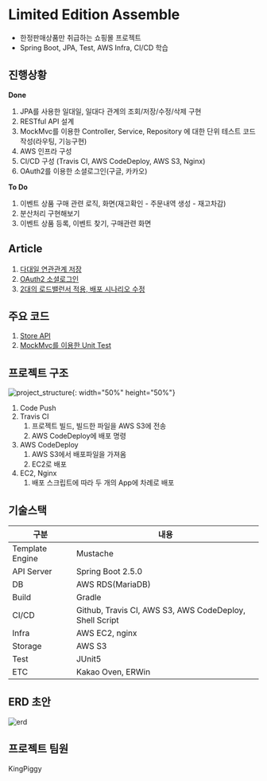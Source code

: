 # Limited Edition Assemble
 
- 한정판매상품만 취급하는 쇼핑몰 프로젝트
- Spring Boot, JPA, Test, AWS Infra, CI/CD 학습

## 진행상황
**Done**
1. JPA를 사용한 일대일, 일대다 관계의 조회/저장/수정/삭제 구현
2. RESTful API 설계
3. MockMvc를 이용한 Controller, Service, Repository 에 대한 단위 테스트 코드 작성(라우팅, 기능구현)
4. AWS 인프라 구성 
5. CI/CD 구성 (Travis CI, AWS CodeDeploy, AWS S3, Nginx)
6. OAuth2를 이용한 소셜로그인(구글, 카카오)

**To Do**
1. 이벤트 상품 구매 관련 로직, 화면(재고확인 - 주문내역 생성 - 재고차감)
2. 분산처리 구현해보기
3. 이벤트 상품 등록, 이벤트 찾기, 구매관련 화면

## Article
1. [다대일 연관관계 저장](https://kingpiggylab.tistory.com/329)  
2. [OAuth2 소셜로그인](https://kingpiggylab.tistory.com/323)
3. [2대의 로드밸런서 적용, 배포 시나리오 수정](https://kingpiggylab.tistory.com/324)

## 주요 코드
1. [Store API](https://github.com/KingPiggy/L.E.Assemble-back/blob/master/src/main/java/com/hoondragonite/leassemble/web/StoreApiController.java)
2. [MockMvc를 이용한 Unit Test](https://github.com/KingPiggy/L.E.Assemble-back/blob/master/src/test/java/com/hoondragonite/leassemble/web/StoreApiControllerTest.java)

## 프로젝트 구조
![project_structure](https://user-images.githubusercontent.com/37856794/140293864-7a3b81a2-8067-4482-9eb1-0c041eb497c3.png){: width="50%" height="50%"}

1. Code Push
2. Travis CI
   1. 프로젝트 빌드, 빌드한 파일을 AWS S3에 전송
   2. AWS CodeDeploy에 배포 명령
3. AWS CodeDeploy
   1. AWS S3에서 배포파일을 가져옴
   2. EC2로 배포
4. EC2, Nginx
   1. 배포 스크립트에 따라 두 개의 App에 차례로 배포

## 기술스택

|구분|내용|
|---|---|
|Template Engine|Mustache|
|API Server|Spring Boot 2.5.0|
|DB|AWS RDS(MariaDB)|
|Build|Gradle|
|CI/CD|Github, Travis CI, AWS S3, AWS CodeDeploy, Shell Script|
|Infra|AWS EC2, nginx|
|Storage|AWS S3|
|Test|JUnit5|
|ETC|Kakao Oven, ERWin|

## ERD 초안
![erd](https://user-images.githubusercontent.com/37856794/140293902-4007614b-7477-4386-bd88-4a85589e873a.png)

## 프로젝트 팀원
KingPiggy

<!--
## Issues
그림 추가

## 성능 테스트
그림 추가

## 추가 개발사항
그림 추가
-->
